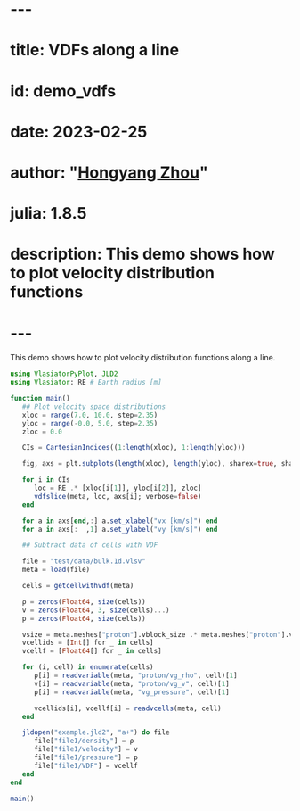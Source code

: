# ---
# title: VDFs along a line
# id: demo_vdfs
# date: 2023-02-25
# author: "[Hongyang Zhou](https://github.com/henry2004y)"
# julia: 1.8.5
# description: This demo shows how to plot velocity distribution functions
# ---

This demo shows how to plot velocity distribution functions along a line.

```julia
using VlasiatorPyPlot, JLD2
using Vlasiator: RE # Earth radius [m]

function main()
   ## Plot velocity space distributions
   xloc = range(7.0, 10.0, step=2.35)
   yloc = range(-0.0, 5.0, step=2.35)
   zloc = 0.0

   CIs = CartesianIndices((1:length(xloc), 1:length(yloc)))

   fig, axs = plt.subplots(length(xloc), length(yloc), sharex=true, sharey=true)

   for i in CIs
      loc = RE .* [xloc[i[1]], yloc[i[2]], zloc]
      vdfslice(meta, loc, axs[i]; verbose=false)
   end

   for a in axs[end,:] a.set_xlabel("vx [km/s]") end
   for a in axs[:  ,1] a.set_ylabel("vy [km/s]") end

   ## Subtract data of cells with VDF

   file = "test/data/bulk.1d.vlsv"
   meta = load(file)

   cells = getcellwithvdf(meta)

   ρ = zeros(Float64, size(cells))
   v = zeros(Float64, 3, size(cells)...)
   p = zeros(Float64, size(cells))

   vsize = meta.meshes["proton"].vblock_size .* meta.meshes["proton"].vblocks
   vcellids = [Int[] for _ in cells]
   vcellf = [Float64[] for _ in cells]

   for (i, cell) in enumerate(cells)
      ρ[i] = readvariable(meta, "proton/vg_rho", cell)[1]
      v[i] = readvariable(meta, "proton/vg_v", cell)[1]
      p[i] = readvariable(meta, "vg_pressure", cell)[1]

      vcellids[i], vcellf[i] = readvcells(meta, cell)
   end

   jldopen("example.jld2", "a+") do file
      file["file1/density"] = ρ
      file["file1/velocity"] = v
      file["file1/pressure"] = p
      file["file1/VDF"] = vcellf
   end
end

main()
```
